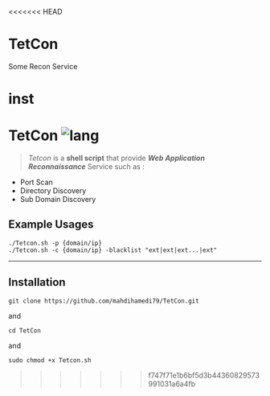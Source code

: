 <<<<<<< HEAD
# TetCon
Some Recon Service






inst
=======
# TetCon ![lang](https://img.shields.io/badge/Bash-Script-yellow)
>*Tetcon* is a **shell script** that provide ***Web Application Reconnaissance*** Service such as :

- Port Scan
- Directory Discovery
- Sub Domain Discovery


## Example Usages
```
./Tetcon.sh -p {domain/ip}
./Tetcon.sh -c {domain/ip} -blacklist "ext|ext|ext...|ext"
```
---

## Installation
```
git clone https://github.com/mahdihamedi79/TetCon.git
```
and
```
cd TetCon
```
and
```
sudo chmod +x Tetcon.sh
```


>>>>>>> f747f71e1b6bf5d3b44360829573991031a6a4fb
